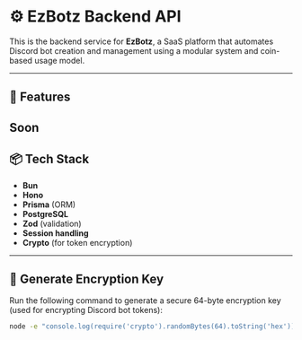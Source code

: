 # ⚙️ EzBotz Backend API

This is the backend service for **EzBotz**, a SaaS platform that automates Discord bot creation and management using a modular system and coin-based usage model.

---

## 🚀 Features

Soon 
---

## 📦 Tech Stack

- **Bun**
- **Hono** 
- **Prisma** (ORM)
- **PostgreSQL** 
- **Zod** (validation)
- **Session handling**
- **Crypto** (for token encryption)

---

## 🔐 Generate Encryption Key

Run the following command to generate a secure 64-byte encryption key (used for encrypting Discord bot tokens):

```bash
node -e "console.log(require('crypto').randomBytes(64).toString('hex'))"
